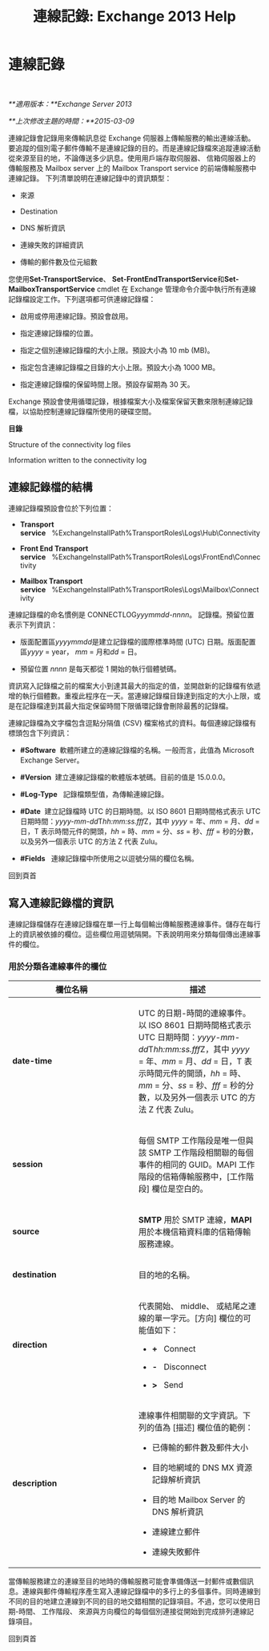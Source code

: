 ﻿---
title: '連線記錄: Exchange 2013 Help'
TOCTitle: 連線記錄
ms:assetid: c31fd710-4ae4-4d9a-8936-d056e7ca2748
ms:mtpsurl: https://technet.microsoft.com/zh-tw/library/Bb124500(v=EXCHG.150)
ms:contentKeyID: 50474195
ms.date: 05/21/2018
mtps_version: v=EXCHG.150
ms.translationtype: MT
---

# 連線記錄

 

_**適用版本：**Exchange Server 2013_

_**上次修改主題的時間：**2015-03-09_

連線記錄會記錄用來傳輸訊息從 Exchange 伺服器上傳輸服務的輸出連線活動。要追蹤的個別電子郵件傳輸不是連線記錄的目的。而是連線記錄檔來追蹤連線活動從來源至目的地，不論傳送多少訊息。使用用戶端存取伺服器、 信箱伺服器上的傳輸服務及 Mailbox server 上的 Mailbox Transport service 的前端傳輸服務中連線記錄。 下列清單說明在連線記錄中的資訊類型：

  - 來源

  - Destination

  - DNS 解析資訊

  - 連線失敗的詳細資訊

  - 傳輸的郵件數及位元組數

您使用**Set-TransportService**、 **Set-FrontEndTransportService**和**Set-MailboxTransportService** cmdlet 在 Exchange 管理命令介面中執行所有連線記錄檔設定工作。下列選項都可供連線記錄檔：

  - 啟用或停用連線記錄。預設會啟用。

  - 指定連線記錄檔的位置。

  - 指定之個別連線記錄檔的大小上限。預設大小為 10 mb (MB)。

  - 指定包含連線記錄檔之目錄的大小上限。預設大小為 1000 MB。

  - 指定連線記錄檔的保留時間上限。預設存留期為 30 天。

Exchange 預設會使用循環記錄，根據檔案大小及檔案保留天數來限制連線記錄檔，以協助控制連線記錄檔所使用的硬碟空間。

**目錄**

Structure of the connectivity log files

Information written to the connectivity log

## 連線記錄檔的結構

連線記錄檔預設會位於下列位置：

  - **Transport service**   %ExchangeInstallPath%TransportRoles\\Logs\\Hub\\Connectivity

  - **Front End Transport service**   %ExchangeInstallPath%TransportRoles\\Logs\\FrontEnd\\Connectivity

  - **Mailbox Transport service**   %ExchangeInstallPath%TransportRoles\\Logs\\Mailbox\\Connectivity

連線記錄檔的命名慣例是 CONNECTLOG*yyymmdd-nnnn*。 記錄檔。預留位置表示下列資訊：

  - 版面配置區*yyyymmdd*是建立記錄檔的國際標準時間 (UTC) 日期。版面配置區*yyyy* = year， *mm* = 月和*dd* = 日。

  - 預留位置 *nnnn* 是每天都從 1 開始的執行個體號碼。

資訊寫入記錄檔之前的檔案大小到達其最大的指定的值，並開啟新的記錄檔有依遞增的執行個體數。重複此程序在一天。當連線記錄檔目錄達到指定的大小上限，或是在記錄檔達到其最大指定保留時間下限循環記錄會刪除最舊的記錄檔。

連線記錄檔為文字檔包含逗點分隔值 (CSV) 檔案格式的資料。每個連線記錄檔有標頭包含下列資訊：

  - **\#Software**  軟體所建立的連線記錄檔的名稱。一般而言，此值為 Microsoft Exchange Server。

  - **\#Version**  建立連線記錄檔的軟體版本號碼。目前的值是 15.0.0.0。

  - **\#Log-Type**   記錄檔類型值，為傳輸連線記錄。

  - **\#Date**  建立記錄檔時 UTC 的日期時間。以 ISO 8601 日期時間格式表示 UTC 日期時間：*yyyy-mm-dd*T*hh:mm:ss.fff*Z，其中 *yyyy* = 年、*mm* = 月、*dd* = 日，T 表示時間元件的開頭，*hh* = 時、*mm* = 分、*ss* = 秒、*fff* = 秒的分數，以及另外一個表示 UTC 的方法 Z 代表 Zulu。

  - **\#Fields**   連線記錄檔中所使用之以逗號分隔的欄位名稱。

回到頁首

## 寫入連線記錄檔的資訊

連線記錄檔儲存在連線記錄檔在單一行上每個輸出傳輸服務連線事件。儲存在每行上的資訊被依據的欄位。這些欄位用逗號隔開。下表說明用來分類每個傳出連線事件的欄位。

### 用於分類各連線事件的欄位

<table>
<colgroup>
<col style="width: 50%" />
<col style="width: 50%" />
</colgroup>
<thead>
<tr class="header">
<th>欄位名稱</th>
<th>描述</th>
</tr>
</thead>
<tbody>
<tr class="odd">
<td><p><strong>date-time</strong></p></td>
<td><p>UTC 的日期-時間的連線事件。以 ISO 8601 日期時間格式表示 UTC 日期時間：<em>yyyy-mm-dd</em>T<em>hh:mm:ss.fff</em>Z，其中 <em>yyyy</em> = 年、<em>mm</em> = 月、<em>dd</em> = 日，T 表示時間元件的開頭，<em>hh</em> = 時、<em>mm</em> = 分、<em>ss</em> = 秒、<em>fff</em> = 秒的分數，以及另外一個表示 UTC 的方法 Z 代表 Zulu。</p></td>
</tr>
<tr class="even">
<td><p><strong>session</strong></p></td>
<td><p>每個 SMTP 工作階段是唯一但與該 SMTP 工作階段相關聯的每個事件的相同的 GUID。MAPI 工作階段的信箱傳輸服務中，[工作階段] 欄位是空白的。</p></td>
</tr>
<tr class="odd">
<td><p><strong>source</strong></p></td>
<td><p><strong>SMTP</strong> 用於 SMTP 連線，<strong>MAPI</strong> 用於本機信箱資料庫的信箱傳輸服務連線。</p></td>
</tr>
<tr class="even">
<td><p><strong>destination</strong></p></td>
<td><p>目的地的名稱。</p></td>
</tr>
<tr class="odd">
<td><p><strong>direction</strong></p></td>
<td><p>代表開始、 middle、 或結尾之連線的單一字元。[方向] 欄位的可能值如下：</p>
<ul>
<li><p><strong>+</strong>   Connect</p></li>
<li><p><strong>-</strong>   Disconnect</p></li>
<li><p><strong>&gt;</strong>   Send</p></li>
</ul></td>
</tr>
<tr class="even">
<td><p><strong>description</strong></p></td>
<td><p>連線事件相關聯的文字資訊。下列的值為 [描述] 欄位值的範例：</p>
<ul>
<li><p>已傳輸的郵件數及郵件大小</p></li>
<li><p>目的地網域的 DNS MX 資源記錄解析資訊</p></li>
<li><p>目的地 Mailbox Server 的 DNS 解析資訊</p></li>
<li><p>連線建立郵件</p></li>
<li><p>連線失敗郵件</p></li>
</ul></td>
</tr>
</tbody>
</table>


當傳輸服務建立的連線至目的地時的傳輸服務可能會準備傳送一封郵件或數個訊息。連線與郵件傳輸程序產生寫入連線記錄檔中的多行上的多個事件。同時連線到不同的目的地建立連線到不同的目的地交錯相關的記錄項目。不過，您可以使用日期-時間、 工作階段、 來源與方向欄位的每個個別連接從開始到完成排列連線記錄項目。

回到頁首

